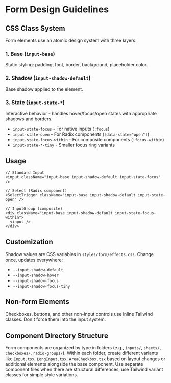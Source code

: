 # Form Design Guidelines

## CSS Class System

Form elements use an atomic design system with three layers:

### 1. Base (`input-base`)
Static styling: padding, font, border, background, placeholder color.

### 2. Shadow (`input-shadow-default`)
Base shadow applied to the element.

### 3. State (`input-state-*`)
Interactive behavior - handles hover/focus/open states with appropriate shadows and borders.

- `input-state-focus` - For native inputs (`:focus`)
- `input-state-open` - For Radix components (`[data-state="open"]`)
- `input-state-focus-within` - For composite components (`:focus-within`)
- `input-state-*-tiny` - Smaller focus ring variants

## Usage

```tsx
// Standard Input
<input className="input-base input-shadow-default input-state-focus" />

// Select (Radix component)
<SelectTrigger className="input-base input-shadow-default input-state-open" />

// InputGroup (composite)
<div className="input-base input-shadow-default input-state-focus-within">
  <input />
</div>
```

## Customization

Shadow values are CSS variables in `styles/form/effects.css`. Change once, updates everywhere:
- `--input-shadow-default`
- `--input-shadow-hover`
- `--input-shadow-focus`
- `--input-shadow-focus-tiny`

## Non-form Elements

Checkboxes, buttons, and other non-input controls use inline Tailwind classes. Don't force them into the input system.

## Component Directory Structure

Form components are organized by type in folders (e.g., `inputs/`, `sheets/`, `checkboxes/`, `radio-groups/`). Within each folder, create different variants like `Input.tsx`, `LongInput.tsx`, `AreaCheckbox.tsx` based on layout changes or additional elements alongside the base component. Use separate component files when there are structural differences; use Tailwind variant classes for simple style variations.
